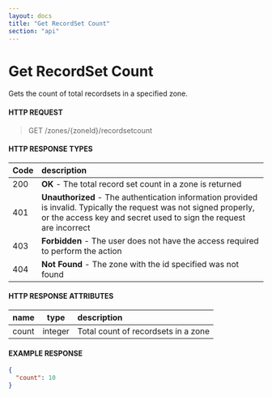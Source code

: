 ```yaml
---
layout: docs
title: "Get RecordSet Count"
section: "api"
---
```


# Get RecordSet Count

Gets the count of total recordsets in a specified zone.

#### HTTP REQUEST

> GET /zones/{zoneId}/recordsetcount

#### HTTP RESPONSE TYPES

Code          | description |
 ------------ | :---------- |
200           | **OK** - The total record set count in a zone is returned |
401           | **Unauthorized** - The authentication information provided is invalid. Typically the request was not signed properly, or the access key and secret used to sign the request are incorrect |
403           | **Forbidden** - The user does not have the access required to perform the action |
404           | **Not Found** - The zone with the id specified was not found |

#### HTTP RESPONSE ATTRIBUTES

name          | type          | description |
 ------------ | ------------- | :---------- |
count         | integer       | Total count of recordsets in a zone |

#### EXAMPLE RESPONSE

```json
{
  "count": 10
}
```
